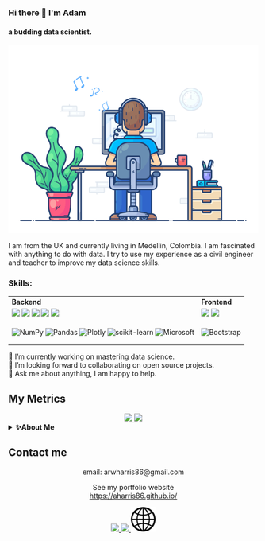 ### Hi there 👋 I'm Adam
#### a budding data scientist.
![a budding data analyst/scientist.](images/dev-working.gif)

I am from the UK and currently living in Medellin, Colombia. I am fascinated with anything to do with data. I try to use my experience as a civil engineer and teacher to improve my data science skills.

### Skills:
<table><tr>
<td> <strong>Backend</strong>
<td> <strong>Frontend</strong>
<tr>
<td>
<code><img width="30%" src="https://www.vectorlogo.zone/logos/python/python-ar21.svg"></code>
<code><img width="30%" src="https://www.vectorlogo.zone/logos/jupyter/jupyter-ar21.svg"></code>
<code><img width="30%" src="https://www.vectorlogo.zone/logos/sqlite/sqlite-ar21.svg"></code>
<code><img width="30%" src="https://cdn.jsdelivr.net/gh/devicons/devicon/icons/mysql/mysql-original-wordmark.svg"></code>
<code><img width="30%" src="https://www.vectorlogo.zone/logos/github/github-ar21.svg"></code>
<td>
<code><img width="40%" src="https://www.vectorlogo.zone/logos/w3_html5/w3_html5-ar21.svg"></code>
<code><img width="40%" src="https://www.vectorlogo.zone/logos/w3_css/w3_css-ar21.svg"></code>
<tr>
<td>

![NumPy](https://img.shields.io/badge/numpy-%23013243.svg?style=for-the-badge&logo=numpy&logoColor=white)
![Pandas](https://img.shields.io/badge/pandas-%23150458.svg?style=for-the-badge&logo=pandas&logoColor=white)
![Plotly](https://img.shields.io/badge/Plotly-%233F4F75.svg?style=for-the-badge&logo=plotly&logoColor=white)
![scikit-learn](https://img.shields.io/badge/scikit--learn-%23F7931E.svg?style=for-the-badge&logo=scikit-learn&logoColor=white)
![Microsoft](https://img.shields.io/badge/Microsoft-0078D4?style=for-the-badge&logo=microsoft&logoColor=white)
<td>

![Bootstrap](https://img.shields.io/badge/bootstrap-%23563D7C.svg?style=for-the-badge&logo=bootstrap&logoColor=white)
</tr></table>

🔭 I’m currently working on mastering data science.   
👯 I’m looking forward to collaborating on open source projects.  
💬 Ask me about anything, I am happy to help. 

## My Metrics
<div align="center">
<a  href="https://github.com/aharris86">

<img src="https://awesome-github-stats.azurewebsites.net/user-stats/aharris86?cardType=github&theme=algolia" width="45.5%">
<img src="https://github-readme-stats.vercel.app/api/top-langs/?username=aharris86&theme=algolia&exclude_repo=Learning&layout=compact" width="45.5%" >
</a>
</div>



<details>
    <summary><b>✨About Me</b></summary>

    I'm from Wales, UK currently living in Medellín, Colombia.  
    I have a love for data and analysis.    
    I have been a civil engineer and a teacher but finally found my passion in data.</p>
</details>


 
## Contact me 
<div align="center">
email: arwharris86@gmail.com  

See my portfolio website   
https://aharris86.github.io/

<a href="https://medium.com/@zluvsand">
    <img height="50" src="https://www.vectorlogo.zone/logos/medium/medium-ar21.svg"/>
</a>

<!--Linked in-->
<a href="https://www.linkedin.com/in/adam-harris-data/">
    <img height="50" src="https://cdn2.iconfinder.com/data/icons/social-icon-3/512/social_style_3_in-306.png"/>
</a>

<!--Website-->

<a href="https://aharris86.github.io/">

 <img height="50" src="images/web_logo.png"/>

</a>
</div>



